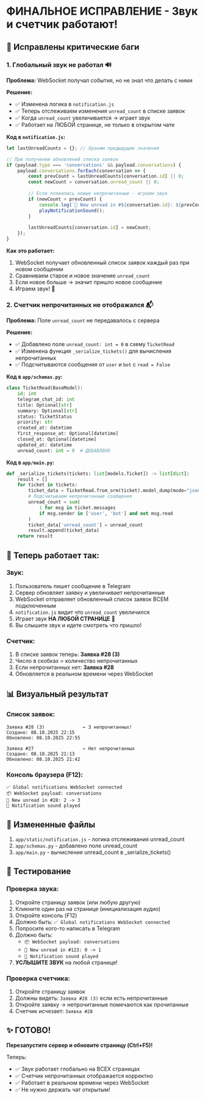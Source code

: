# ФИНАЛЬНОЕ ИСПРАВЛЕНИЕ - Звук и счетчик работают!

## 🔧 Исправлены критические баги

### 1. **Глобальный звук не работал** 🔊

**Проблема:** WebSocket получал события, но не знал что делать с ними

**Решение:**
- ✅ Изменена логика в `notification.js`
- ✅ Теперь отслеживаем изменения `unread_count` в списке заявок
- ✅ Когда `unread_count` увеличивается → играет звук
- ✅ Работает на ЛЮБОЙ странице, не только в открытом чате

**Код в `notification.js`:**
```javascript
let lastUnreadCounts = {}; // Храним предыдущие значения

// При получении обновлений списка заявок
if (payload.type === 'conversations' && payload.conversations) {
    payload.conversations.forEach(conversation => {
        const prevCount = lastUnreadCounts[conversation.id] || 0;
        const newCount = conversation.unread_count || 0;
        
        // Если появились новые непрочитанные - играем звук
        if (newCount > prevCount) {
            console.log(`🔔 New unread in #${conversation.id}: ${prevCount} -> ${newCount}`);
            playNotificationSound();
        }
        
        lastUnreadCounts[conversation.id] = newCount;
    });
}
```

**Как это работает:**
1. WebSocket получает обновленный список заявок каждый раз при новом сообщении
2. Сравниваем старое и новое значение `unread_count`
3. Если новое больше → значит пришло новое сообщение
4. Играем звук! 🔔

### 2. **Счетчик непрочитанных не отображался** 📬

**Проблема:** Поле `unread_count` не передавалось с сервера

**Решение:**
- ✅ Добавлено поле `unread_count: int = 0` в схему `TicketRead`
- ✅ Изменена функция `_serialize_tickets()` для вычисления непрочитанных
- ✅ Подсчитываются сообщения от `user` и `bot` с `read = False`

**Код в `app/schemas.py`:**
```python
class TicketRead(BaseModel):
    id: int
    telegram_chat_id: int
    title: Optional[str]
    summary: Optional[str]
    status: TicketStatus
    priority: str
    created_at: datetime
    first_response_at: Optional[datetime]
    closed_at: Optional[datetime]
    updated_at: datetime
    unread_count: int = 0  # ДОБАВЛЕНО
```

**Код в `app/main.py`:**
```python
def _serialize_tickets(tickets: list[models.Ticket]) -> list[dict]:
    result = []
    for ticket in tickets:
        ticket_data = TicketRead.from_orm(ticket).model_dump(mode="json")
        # Подсчитываем непрочитанные сообщения
        unread_count = sum(
            1 for msg in ticket.messages 
            if msg.sender in ['user', 'bot'] and not msg.read
        )
        ticket_data['unread_count'] = unread_count
        result.append(ticket_data)
    return result
```

## 🎯 Теперь работает так:

### Звук:
1. Пользователь пишет сообщение в Telegram
2. Сервер обновляет заявку и увеличивает непрочитанные
3. WebSocket отправляет обновленный список заявок ВСЕМ подключенным
4. `notification.js` видит что `unread_count` увеличился
5. Играет звук **НА ЛЮБОЙ СТРАНИЦЕ** 🔔
6. Вы слышите звук и идете смотреть что пришло!

### Счетчик:
1. В списке заявок теперь: **Заявка #28 (3)**
2. Число в скобках = количество непрочитанных
3. Если непрочитанных нет: **Заявка #28**
4. Обновляется в реальном времени через WebSocket

## 📊 Визуальный результат

### Список заявок:
```
Заявка #28 (3)              ← 3 непрочитанных!
Создано: 08.10.2025 22:15
Обновлено: 08.10.2025 22:55

Заявка #27                  ← Нет непрочитанных
Создано: 08.10.2025 21:13
Обновлено: 08.10.2025 21:42
```

### Консоль браузера (F12):
```
✅ Global notifications WebSocket connected
📦 WebSocket payload: conversations
🔔 New unread in #28: 2 -> 3
🔔 Notification sound played
```

## 📁 Измененные файлы

1. `app/static/notification.js` - логика отслеживания unread_count
2. `app/schemas.py` - добавлено поле unread_count
3. `app/main.py` - вычисление unread_count в _serialize_tickets()

## 🚀 Тестирование

### Проверка звука:
1. Откройте страницу заявок (или любую другую)
2. Кликните один раз на странице (инициализация аудио)
3. Откройте консоль (F12)
4. Должно быть: `✅ Global notifications WebSocket connected`
5. Попросите кого-то написать в Telegram
6. Должно быть: 
   - `📦 WebSocket payload: conversations`
   - `🔔 New unread in #123: 0 -> 1`
   - `🔔 Notification sound played`
7. **УСЛЫШИТЕ ЗВУК** на любой странице!

### Проверка счетчика:
1. Откройте страницу заявок
2. Должны видеть: `Заявка #28 (3)` если есть непрочитанные
3. Откройте заявку → непрочитанные помечаются как прочитанные
4. Счетчик исчезает: `Заявка #28`

## ✨ ГОТОВО!

**Перезапустите сервер и обновите страницу (Ctrl+F5)!**

Теперь:
- ✅ Звук работает глобально на ВСЕХ страницах
- ✅ Счетчик непрочитанных отображается корректно
- ✅ Работает в реальном времени через WebSocket
- ✅ Не нужно держать чат открытым!
